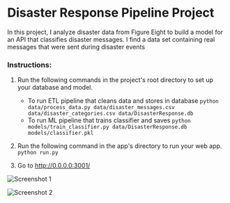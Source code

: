 # Disaster Response Pipeline Project

 In this project, I analyze disaster data from Figure Eight to build a model for an API that classifies disaster messages. I find a data set containing real messages that were sent during disaster events

### Instructions:
1. Run the following commands in the project's root directory to set up your database and model.

    - To run ETL pipeline that cleans data and stores in database
        `python data/process_data.py data/disaster_messages.csv data/disaster_categories.csv data/DisasterResponse.db`
    - To run ML pipeline that trains classifier and saves
        `python models/train_classifier.py data/DisasterResponse.db models/classifier.pkl`

2. Run the following command in the app's directory to run your web app.
    `python run.py`

3. Go to http://0.0.0.0:3001/


![Screenshot 1](https://user-images.githubusercontent.com/58215303/82330889-114fde80-99ec-11ea-80a4-7f5c00b39cb6.PNG)

![Screenshot 2](https://user-images.githubusercontent.com/58215303/82331021-3e9c8c80-99ec-11ea-9810-c8a98a8243b1.PNG)
